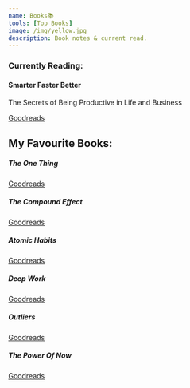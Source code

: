 ```yaml
---
name: Books📚
tools: [Top Books]
image: /img/yellow.jpg
description: Book notes & current read.
---
```

<div class="card text-white bg-dark mb-3">
  <h3 class="card-header bg-success">Currently Reading:</h3>
  <div class="card-body">
    <h4 class="card-title">Smarter Faster Better</h4>
    <p class="card-text">The Secrets of Being Productive in Life and Business</p>
	<a href="https://www.goodreads.com/book/show/25733966-smarter-faster-better" class="btn btn-light">Goodreads</a>
  </div>
</div>

<div class="dropdown-divider"></div>

## My Favourite Books:
<div class="row">
  <div class="col-sm-4">
    <div class="card bg-light mb-3">
      <div class="card-body">
        <h5 class="card-title">The One Thing</h5>
        <p class="card-text"></p>
        <a href="#" class="btn btn-dark">Goodreads</a>
      </div>
    </div>
  </div>
  <div class="col-sm-4">
    <div class="card bg-light mb-3">
      <div class="card-body">
        <h5 class="card-title">The Compound Effect</h5>
        <p class="card-text"></p>
        <a href="#" class="btn btn-dark">Goodreads</a>
      </div>
    </div>
  </div>
  <div class="col-sm-4">
    <div class="card bg-light mb-3">
      <div class="card-body">
        <h5 class="card-title">Atomic Habits</h5>
        <p class="card-text"></p>
        <a href="#" class="btn btn-dark">Goodreads</a>
      </div>
    </div>
  </div>
</div>

<div class="row">
  <div class="col-sm-4">
    <div class="card bg-light mb-3">
      <div class="card-body">
        <h5 class="card-title">Deep Work</h5>
        <p class="card-text"></p>
        <a href="#" class="btn btn-dark">Goodreads</a>	
      </div>
    </div>
  </div>
  <div class="col-sm-4">
    <div class="card bg-light mb-3">
      <div class="card-body">
        <h5 class="card-title">Outliers</h5>
        <p class="card-text"></p>
        <a href="#" class="btn btn-dark">Goodreads</a>
      </div>
    </div>
  </div>
  <div class="col-sm-4">
    <div class="card bg-light mb-3">
      <div class="card-body">
        <h5 class="card-title">The Power Of Now</h5>
        <p class="card-text"></p>
        <a href="#" class="btn btn-dark">Goodreads</a>
      </div>
    </div>
  </div>
</div>